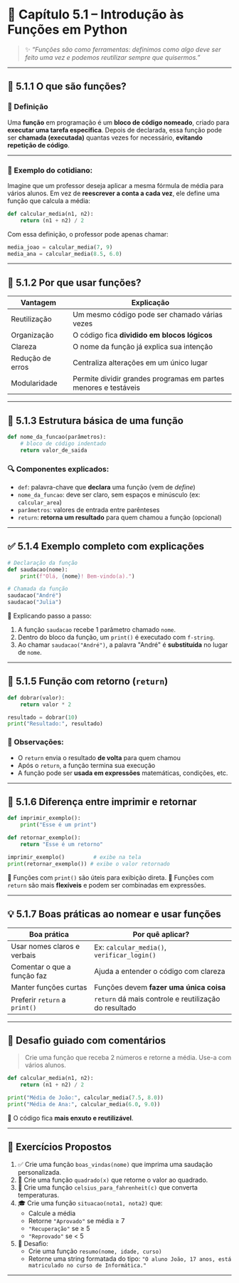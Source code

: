 # 🧠 Capítulo 5.1 – Introdução às Funções em Python

> ✨ *“Funções são como ferramentas: definimos como algo deve ser feito uma vez e podemos reutilizar sempre que quisermos.”*

------

## 🧩 5.1.1 O que são funções?

### 📘 Definição

Uma **função** em programação é um **bloco de código nomeado**, criado para **executar uma tarefa específica**.
 Depois de declarada, essa função pode ser **chamada (executada)** quantas vezes for necessário, **evitando repetição de código**.

------

### 🧠 Exemplo do cotidiano:

Imagine que um professor deseja aplicar a mesma fórmula de média para vários alunos.
 Em vez de **reescrever a conta a cada vez**, ele define uma função que calcula a média:

```python
def calcular_media(n1, n2):
    return (n1 + n2) / 2
```

Com essa definição, o professor pode apenas chamar:

```python
media_joao = calcular_media(7, 9)
media_ana = calcular_media(8.5, 6.0)
```

------

## 🧱 5.1.2 Por que usar funções?

| Vantagem         | Explicação                                                   |
| ---------------- | ------------------------------------------------------------ |
| Reutilização     | Um mesmo código pode ser chamado várias vezes                |
| Organização      | O código fica **dividido em blocos lógicos**                 |
| Clareza          | O nome da função já explica sua intenção                     |
| Redução de erros | Centraliza alterações em um único lugar                      |
| Modularidade     | Permite dividir grandes programas em partes menores e testáveis |

------

## 🔧 5.1.3 Estrutura básica de uma função

```python
def nome_da_funcao(parâmetros):
    # bloco de código indentado
    return valor_de_saida
```

### 🔍 Componentes explicados:

- `def`: palavra-chave que **declara** uma função (vem de *define*)
- `nome_da_funcao`: deve ser claro, sem espaços e minúsculo (ex: `calcular_area`)
- `parâmetros`: valores de entrada entre parênteses
- `return`: **retorna um resultado** para quem chamou a função (opcional)

------

## ✅ 5.1.4 Exemplo completo com explicações

```python
# Declaração da função
def saudacao(nome):
    print(f"Olá, {nome}! Bem-vindo(a).")

# Chamada da função
saudacao("André")
saudacao("Julia")
```

🧠 Explicando passo a passo:

1. A função `saudacao` recebe 1 parâmetro chamado `nome`.
2. Dentro do bloco da função, um `print()` é executado com `f-string`.
3. Ao chamar `saudacao("André")`, a palavra "André" é **substituída** no lugar de `nome`.

------

## 🔢 5.1.5 Função com retorno (`return`)

```python
def dobrar(valor):
    return valor * 2

resultado = dobrar(10)
print("Resultado:", resultado)
```

### 📌 Observações:

- O `return` envia o resultado **de volta** para quem chamou
- Após o `return`, a função termina sua execução
- A função pode ser **usada em expressões** matemáticas, condições, etc.

------

## 🔣 5.1.6 Diferença entre imprimir e retornar

```python
def imprimir_exemplo():
    print("Esse é um print")

def retornar_exemplo():
    return "Esse é um retorno"

imprimir_exemplo()         # exibe na tela
print(retornar_exemplo()) # exibe o valor retornado
```

📌 Funções com `print()` são úteis para exibição direta.
 📌 Funções com `return` são mais **flexíveis** e podem ser combinadas em expressões.

------

## 💡 5.1.7 Boas práticas ao nomear e usar funções

| Boa prática                   | Por quê aplicar?                                      |
| ----------------------------- | ----------------------------------------------------- |
| Usar nomes claros e verbais   | Ex: `calcular_media()`, `verificar_login()`           |
| Comentar o que a função faz   | Ajuda a entender o código com clareza                 |
| Manter funções curtas         | Funções devem **fazer uma única coisa**               |
| Preferir `return` a `print()` | `return` dá mais controle e reutilização do resultado |

------

## 🧠 Desafio guiado com comentários

> Crie uma função que receba 2 números e retorne a média. Use-a com vários alunos.

```python
def calcular_media(n1, n2):
    return (n1 + n2) / 2

print("Média de João:", calcular_media(7.5, 8.0))
print("Média de Ana:", calcular_media(6.0, 9.0))
```

📌 O código fica **mais enxuto e reutilizável**.

------

## 📘 Exercícios Propostos

1. ✅ Crie uma função `boas_vindas(nome)` que imprima uma saudação personalizada.
2. 🧮 Crie uma função `quadrado(x)` que retorne o valor ao quadrado.
3. 🧾 Crie uma função `celsius_para_fahrenheit(c)` que converta temperaturas.
4. 🎓 Crie uma função `situacao(nota1, nota2)` que:
   - Calcule a média
   - Retorne `"Aprovado"` se média ≥ 7
   - `"Recuperação"` se ≥ 5
   - `"Reprovado"` se < 5
5. 🧠 Desafio:
   - Crie uma função `resumo(nome, idade, curso)`
   - Retorne uma string formatada do tipo:
      `"O aluno João, 17 anos, está matriculado no curso de Informática."`

------

